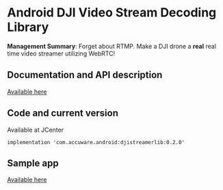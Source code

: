 # Android DJI Video Stream Decoding Library

**Management Summary**: Forget about RTMP. Make a DJI drone a **real** real time video streamer utilizing WebRTC!


## Documentation and API description

[Available here](https://github.com/accuware/djistreamerlib/wiki)

## Code and current version

Available at JCenter

```
implementation 'com.accuware.android:djistreamerlib:0.2.0'
```

## Sample app

[Available here](https://github.com/accuware/android-videostreamdecodingsample-webrtc)
